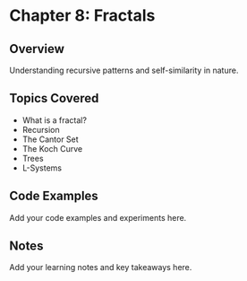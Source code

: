 # Chapter 8: Fractals

## Overview
Understanding recursive patterns and self-similarity in nature.

## Topics Covered
- What is a fractal?
- Recursion
- The Cantor Set
- The Koch Curve
- Trees
- L-Systems

## Code Examples
Add your code examples and experiments here.

## Notes
Add your learning notes and key takeaways here.
